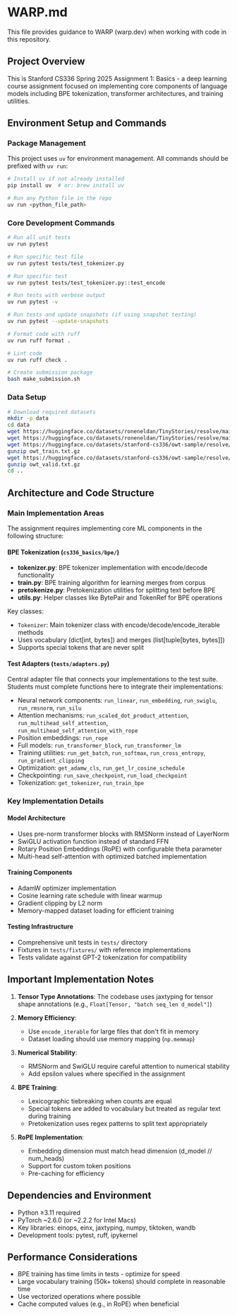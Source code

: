 # WARP.md

This file provides guidance to WARP (warp.dev) when working with code in this repository.

## Project Overview

This is Stanford CS336 Spring 2025 Assignment 1: Basics - a deep learning course assignment focused on implementing core components of language models including BPE tokenization, transformer architectures, and training utilities.

## Environment Setup and Commands

### Package Management
This project uses `uv` for environment management. All commands should be prefixed with `uv run`:

```bash
# Install uv if not already installed
pip install uv  # or: brew install uv

# Run any Python file in the repo
uv run <python_file_path>
```

### Core Development Commands

```bash
# Run all unit tests
uv run pytest

# Run specific test file
uv run pytest tests/test_tokenizer.py

# Run specific test
uv run pytest tests/test_tokenizer.py::test_encode

# Run tests with verbose output
uv run pytest -v

# Run tests and update snapshots (if using snapshot testing)
uv run pytest --update-snapshots

# Format code with ruff
uv run ruff format .

# Lint code
uv run ruff check .

# Create submission package
bash make_submission.sh
```

### Data Setup
```bash
# Download required datasets
mkdir -p data
cd data
wget https://huggingface.co/datasets/roneneldan/TinyStories/resolve/main/TinyStoriesV2-GPT4-train.txt
wget https://huggingface.co/datasets/roneneldan/TinyStories/resolve/main/TinyStoriesV2-GPT4-valid.txt
wget https://huggingface.co/datasets/stanford-cs336/owt-sample/resolve/main/owt_train.txt.gz
gunzip owt_train.txt.gz
wget https://huggingface.co/datasets/stanford-cs336/owt-sample/resolve/main/owt_valid.txt.gz
gunzip owt_valid.txt.gz
cd ..
```

## Architecture and Code Structure

### Main Implementation Areas

The assignment requires implementing core ML components in the following structure:

#### BPE Tokenization (`cs336_basics/bpe/`)
- **tokenizer.py**: BPE tokenizer implementation with encode/decode functionality
- **train.py**: BPE training algorithm for learning merges from corpus
- **pretokenize.py**: Pretokenization utilities for splitting text before BPE
- **utils.py**: Helper classes like BytePair and TokenRef for BPE operations

Key classes:
- `Tokenizer`: Main tokenizer class with encode/decode/encode_iterable methods
- Uses vocabulary (dict[int, bytes]) and merges (list[tuple[bytes, bytes]])
- Supports special tokens that are never split

#### Test Adapters (`tests/adapters.py`)
Central adapter file that connects your implementations to the test suite. Students must complete functions here to integrate their implementations:

- Neural network components: `run_linear`, `run_embedding`, `run_swiglu`, `run_rmsnorm`, `run_silu`
- Attention mechanisms: `run_scaled_dot_product_attention`, `run_multihead_self_attention`, `run_multihead_self_attention_with_rope`
- Position embeddings: `run_rope`
- Full models: `run_transformer_block`, `run_transformer_lm`
- Training utilities: `run_get_batch`, `run_softmax`, `run_cross_entropy`, `run_gradient_clipping`
- Optimization: `get_adamw_cls`, `run_get_lr_cosine_schedule`
- Checkpointing: `run_save_checkpoint`, `run_load_checkpoint`
- Tokenization: `get_tokenizer`, `run_train_bpe`

### Key Implementation Details

#### Model Architecture
- Uses pre-norm transformer blocks with RMSNorm instead of LayerNorm
- SwiGLU activation function instead of standard FFN
- Rotary Position Embeddings (RoPE) with configurable theta parameter
- Multi-head self-attention with optimized batched implementation

#### Training Components
- AdamW optimizer implementation
- Cosine learning rate schedule with linear warmup
- Gradient clipping by L2 norm
- Memory-mapped dataset loading for efficient training

#### Testing Infrastructure
- Comprehensive unit tests in `tests/` directory
- Fixtures in `tests/fixtures/` with reference implementations
- Tests validate against GPT-2 tokenization for compatibility

## Important Implementation Notes

1. **Tensor Type Annotations**: The codebase uses jaxtyping for tensor shape annotations (e.g., `Float[Tensor, "batch seq_len d_model"]`)

2. **Memory Efficiency**: 
   - Use `encode_iterable` for large files that don't fit in memory
   - Dataset loading should use memory mapping (`np.memmap`)

3. **Numerical Stability**:
   - RMSNorm and SwiGLU require careful attention to numerical stability
   - Add epsilon values where specified in the assignment

4. **BPE Training**:
   - Lexicographic tiebreaking when counts are equal
   - Special tokens are added to vocabulary but treated as regular text during training
   - Pretokenization uses regex patterns to split text appropriately

5. **RoPE Implementation**:
   - Embedding dimension must match head dimension (d_model // num_heads)
   - Support for custom token positions
   - Pre-caching for efficiency

## Dependencies and Environment

- Python ≥3.11 required
- PyTorch ~2.6.0 (or ~2.2.2 for Intel Macs)
- Key libraries: einops, einx, jaxtyping, numpy, tiktoken, wandb
- Development tools: pytest, ruff, ipykernel

## Performance Considerations

- BPE training has time limits in tests - optimize for speed
- Large vocabulary training (50k+ tokens) should complete in reasonable time
- Use vectorized operations where possible
- Cache computed values (e.g., in RoPE) when beneficial